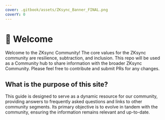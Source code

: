 ```yaml
---
cover: .gitbook/assets/ZKsync_Banner_FINAL.png
coverY: 0
---
```


# 👋 Welcome

Welcome to the ZKsync Community! The core values for the ZKsync community are resilience, subtraction, and inclusion. This repo will be used as a Community hub to share information with the broader ZKsync Community. Please feel free to contribute and submit PRs for any changes.

## What is the purpose of this site?

This guide is designed to serve as a dynamic resource for our community, providing answers to frequently asked questions and links to other community segments. Its primary objective is to evolve in tandem with the community, ensuring the information remains relevant and up-to-date.
